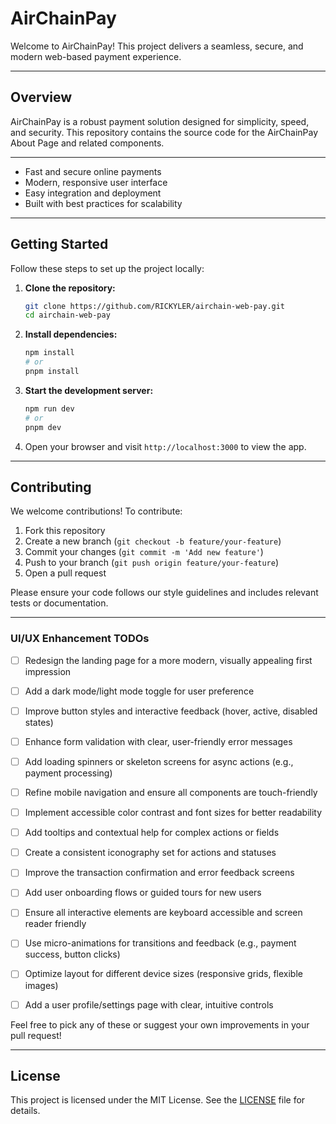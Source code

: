 # AirChainPay

Welcome to AirChainPay! This project delivers a seamless, secure, and modern web-based payment experience.

---

## Overview

AirChainPay is a robust payment solution designed for simplicity, speed, and security. This repository contains the source code for the AirChainPay About Page and related components.

---


- Fast and secure online payments
- Modern, responsive user interface
- Easy integration and deployment
- Built with best practices for scalability

---

## Getting Started

Follow these steps to set up the project locally:

1. **Clone the repository:**
   ```bash
   git clone https://github.com/RICKYLER/airchain-web-pay.git
   cd airchain-web-pay
   ```
2. **Install dependencies:**
   ```bash
   npm install
   # or
   pnpm install
   ```
3. **Start the development server:**
   ```bash
   npm run dev
   # or
   pnpm dev
   ```
4. Open your browser and visit `http://localhost:3000` to view the app.

---

## Contributing

We welcome contributions! To contribute:

1. Fork this repository
2. Create a new branch (`git checkout -b feature/your-feature`)
3. Commit your changes (`git commit -m 'Add new feature'`)
4. Push to your branch (`git push origin feature/your-feature`)
5. Open a pull request

Please ensure your code follows our style guidelines and includes relevant tests or documentation.

---

### UI/UX Enhancement TODOs

- [ ] Redesign the landing page for a more modern, visually appealing first impression
- [ ] Add a dark mode/light mode toggle for user preference
- [ ] Improve button styles and interactive feedback (hover, active, disabled states)
- [ ] Enhance form validation with clear, user-friendly error messages
- [ ] Add loading spinners or skeleton screens for async actions (e.g., payment processing)
- [ ] Refine mobile navigation and ensure all components are touch-friendly
- [ ] Implement accessible color contrast and font sizes for better readability
- [ ] Add tooltips and contextual help for complex actions or fields
- [ ] Create a consistent iconography set for actions and statuses
- [ ] Improve the transaction confirmation and error feedback screens
- [ ] Add user onboarding flows or guided tours for new users
- [ ] Ensure all interactive elements are keyboard accessible and screen reader friendly
- [ ] Use micro-animations for transitions and feedback (e.g., payment success, button clicks)
- [ ] Optimize layout for different device sizes (responsive grids, flexible images)
- [ ] Add a user profile/settings page with clear, intuitive controls


Feel free to pick any of these or suggest your own improvements in your pull request!

---

## License

This project is licensed under the MIT License. See the [LICENSE](LICENSE) file for details.


